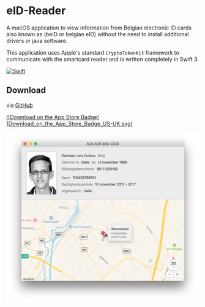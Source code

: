 # eID-Reader
A macOS application to view information from Belgian electronic ID cards also known as (beID or belgian eID) without the need to install additional drivers or java software.

This application uses Apple's standard `CryptoTokenKit` framework to communicate with the smartcard reader and is written completely in Swift 3.

<a href="https://swift.org"><img src="https://img.shields.io/badge/Swift-3.0-orange.svg?style=flat" alt="Swift" /></a>

## Download

via [GitHub](https://github.com/Dev1an/eID-Reader/releases/latest)

<a href="https://itunes.apple.com/us/app/eidreader/id1190651975?l=nl&ls=1&mt=12">
![Download on the App Store Badge](Download_on_the_App_Store_Badge_US-UK.svg)
</a>

![screenshot](screenshot.png)
